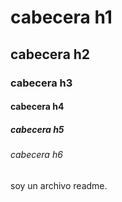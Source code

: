 # cabecera h1
## cabecera h2
### cabecera h3
#### cabecera h4
##### cabecera h5
###### cabecera h6

soy un archivo readme.